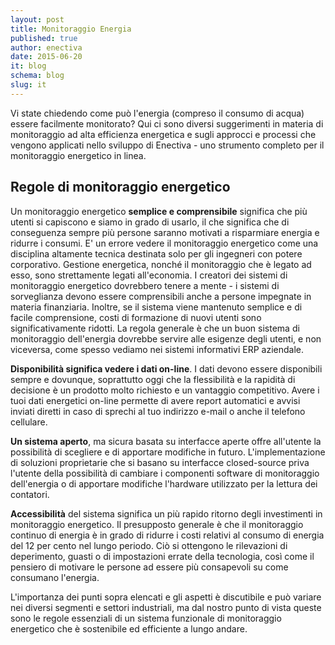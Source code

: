 ```yaml
---
layout: post
title: Monitoraggio Energia
published: true
author: enectiva
date: 2015-06-20
it: blog
schema: blog
slug: it
---
```



Vi state chiedendo come può l'energia (compreso il consumo di acqua) essere facilmente monitorato? Qui ci sono diversi suggerimenti in materia di monitoraggio ad alta efficienza energetica e sugli approcci e processi che vengono applicati nello sviluppo di Enectiva - uno strumento completo per il monitoraggio energetico in linea.

## Regole di monitoraggio energetico

Un monitoraggio energetico **semplice e comprensibile** significa che più utenti si capiscono e siamo in grado di usarlo, il che significa che di conseguenza sempre più persone saranno motivati a risparmiare energia e ridurre i consumi. E' un errore vedere il monitoraggio energetico come una disciplina altamente tecnica destinata solo per gli ingegneri con potere corporativo. Gestione energetica, nonché il monitoraggio che è legato ad esso, sono strettamente legati all'economia. I creatori dei sistemi di monitoraggio energetico dovrebbero tenere a mente - i sistemi di sorveglianza devono essere comprensibili anche a persone impegnate in materia finanziaria. Inoltre, se il sistema viene mantenuto semplice e di facile comprensione, costi di formazione di nuovi utenti sono significativamente ridotti. La regola generale è che un buon sistema di monitoraggio dell'energia dovrebbe servire alle esigenze degli utenti, e non viceversa, come spesso vediamo nei sistemi informativi ERP aziendale.

**Disponibilità significa vedere i dati on-line**. I dati devono essere disponibili sempre e dovunque, soprattutto oggi che la flessibilità e la rapidità di decisione è un prodotto molto richiesto e un vantaggio competitivo. Avere i tuoi dati energetici on-line permette di avere report automatici e avvisi inviati diretti in caso di sprechi al tuo indirizzo e-mail o anche il telefono cellulare.

**Un sistema aperto**, ma sicura basata su interfacce aperte offre all'utente la possibilità di scegliere e di apportare modifiche in futuro. L'implementazione di soluzioni proprietarie che si basano su interfacce closed-source priva l'utente della possibilità di cambiare i componenti software di monitoraggio dell'energia o di apportare modifiche l'hardware utilizzato per la lettura dei contatori.

**Accessibilità** del sistema significa un più rapido ritorno degli investimenti in monitoraggio energetico. Il presupposto generale è che il monitoraggio continuo di energia è in grado di ridurre i costi relativi al consumo di energia del 12 per cento nel lungo periodo. Ciò si ottengono le rilevazioni di deperimento, guasti o di impostazioni errate della tecnologia, così come il pensiero di motivare le persone ad essere più consapevoli su come consumano l'energia.

L'importanza dei punti sopra elencati e gli aspetti è discutibile e può variare nei diversi segmenti e settori industriali, ma dal nostro punto di vista queste sono le regole essenziali di un sistema funzionale di monitoraggio energetico che è sostenibile ed efficiente a lungo andare.
